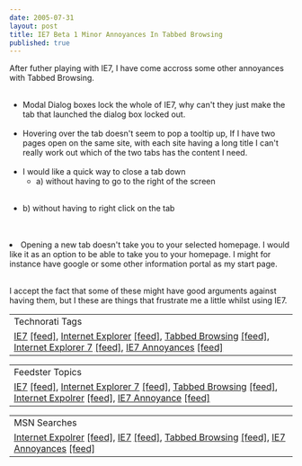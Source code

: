 ```yaml
--- 
date: 2005-07-31
layout: post
title: IE7 Beta 1 Minor Annoyances In Tabbed Browsing
published: true
---
```

After futher playing with IE7, I have come accross some other annoyances with Tabbed Browsing.<p /><ul>
<br /><li>Modal Dialog boxes lock the whole of IE7, why can't they just make the tab that launched the dialog box locked out.</li>
<br /><li>Hovering over the tab doesn't seem to pop a tooltip up,  If I have two pages open on the same site, with each site having a long title I can't really work out which of the two tabs has the content I need.</li>
<br /><li>I would like a quick way to close a tab down<br /><ul><li>a) without having to go to the right of the screen</li></ul>
<br />
</li>
<li>b) without having to right click on the tab</li>
<br />
</ul><br /><li>Opening a new tab doesn't take you to your selected homepage.  I would like it as an option to be able to take you to your homepage.  I might for instance have google or some other information portal as my start page.</li><p /><br />I accept the fact that some of these might have good arguments against having them, but I these are things that frustrate me a little whilst using IE7.<p /><table class="TechnoratiHead TagHeader">
<tr><td>Technorati Tags</td></tr>
<tr class="Technorati"><td>
<a href="http://www.technorati.com/tag/IE7" class="Tag" rel="tag">IE7</a> <a href="http://feeds.technorati.com/feed/posts/tag/IE7" class="Tag">[feed]</a>, <a href="http://www.technorati.com/tag/Internet+Explorer" class="Tag" rel="tag">Internet Explorer</a> <a href="http://feeds.technorati.com/feed/posts/tag/Internet+Expolrer" class="Tag">[feed]</a>, <a href="http://www.technorati.com/tag/Tabbed+Browsing" class="Tag" rel="tag">Tabbed Browsing</a> <a href="http://feeds.technorati.com/feed/posts/tag/Tabbed+Browsing" class="Tag">[feed]</a>, <a href="http://www.technorati.com/tag/Internet+Explorer+7" class="Tag" rel="tag">Internet Explorer 7</a> <a href="http://feeds.technorati.com/feed/posts/tag/Internet+Explorer+7" class="Tag">[feed]</a>, <a href="http://www.technorati.com/tag/IE7+Annoyances" class="Tag" rel="tag">IE7 Annoyances</a> <a href="http://feeds.technorati.com/feed/posts/tag/IE7+Annoyances" class="Tag">[feed]</a>
</td></tr>
</table><p /><table class="FeedsterHead TagHeader">
<tr><td>Feedster Topics</td></tr>
<tr class="Feedster"><td>
<a href="http://feedfinder.feedster.com/search.php?hl=&amp;ie=UTF8&amp;limit=15&amp;db=feeds&amp;q=IE7&amp;sort=relevance" class="Tag" rel="tag">IE7</a> <a href="http://feedster.com/search.php?q=IE7&amp;sort=relevance&amp;ie=UTF-8&amp;hl=&amp;content=full&amp;type=rss&amp;limit=15&amp;db=feeds" class="Tag">[feed]</a>, <a href="http://feedfinder.feedster.com/search.php?hl=&amp;ie=UTF8&amp;limit=15&amp;db=feeds&amp;q=Internet+Explorer+7&amp;sort=relevance" class="Tag" rel="tag">Internet Explorer 7</a> <a href="http://feedster.com/search.php?q=Internet+Explorer+7&amp;sort=relevance&amp;ie=UTF-8&amp;hl=&amp;content=full&amp;type=rss&amp;limit=15&amp;db=feeds" class="Tag">[feed]</a>, <a href="http://feedfinder.feedster.com/search.php?hl=&amp;ie=UTF8&amp;limit=15&amp;db=feeds&amp;q=Tabbed+Browsing&amp;sort=relevance" class="Tag" rel="tag">Tabbed Browsing</a> <a href="http://feedster.com/search.php?q=Tabbed+Browsing&amp;sort=relevance&amp;ie=UTF-8&amp;hl=&amp;content=full&amp;type=rss&amp;limit=15&amp;db=feeds" class="Tag">[feed]</a>, <a href="http://feedfinder.feedster.com/search.php?hl=&amp;ie=UTF8&amp;limit=15&amp;db=feeds&amp;q=Internet+Expolrer&amp;sort=relevance" class="Tag" rel="tag">Internet Expolrer</a> <a href="http://feedster.com/search.php?q=Internet+Expolrer&amp;sort=relevance&amp;ie=UTF-8&amp;hl=&amp;content=full&amp;type=rss&amp;limit=15&amp;db=feeds" class="Tag">[feed]</a>, <a href="http://feedfinder.feedster.com/search.php?hl=&amp;ie=UTF8&amp;limit=15&amp;db=feeds&amp;q=IE7+Annoyance&amp;sort=relevance" class="Tag" rel="tag">IE7 Annoyance</a> <a href="http://feedster.com/search.php?q=IE7+Annoyance&amp;sort=relevance&amp;ie=UTF-8&amp;hl=&amp;content=full&amp;type=rss&amp;limit=15&amp;db=feeds" class="Tag">[feed]</a>
</td></tr>
</table><p /><table class="MSNHead TagHeader">
<tr><td>MSN Searches</td></tr>
<tr class="MSN"><td>
<a href="http://search.msn.co.uk/results.aspx?q=Internet+Expolrer&amp;FORM=QBRE" class="Tag">Internet Expolrer</a> <a href="http://search.msn.co.uk/results.aspx?q=Internet+Expolrer&amp;format=rss&amp;FORM=RSRE" class="Tag">[feed]</a>, <a href="http://search.msn.co.uk/results.aspx?q=IE7&amp;FORM=QBRE">IE7</a> <a href="http://search.msn.co.uk/results.aspx?q=IE7&amp;format=rss&amp;FORM=RSRE" class="Tag">[feed]</a>, <a href="http://search.msn.co.uk/results.aspx?q=Tabbed+Browsing&amp;FORM=QBRE">Tabbed Browsing</a> <a href="http://search.msn.co.uk/results.aspx?q=Tabbed+Browsing&amp;format=rss&amp;FORM=RSRE" class="Tag">[feed]</a>, <a href="http://search.msn.co.uk/results.aspx?q=IE7+Annoyances&amp;FORM=QBRE">IE7 Annoyances</a> <a href="http://search.msn.co.uk/results.aspx?q=IE7+Annoyances&amp;format=rss&amp;FORM=RSRE" class="Tag">[feed]</a>
</td></tr>
</table><div class="blogger-post-footer"><img class="posterous_download_image" src="https://blogger.googleusercontent.com/tracker/8109338-112281412741663680?l=www.kinlan.co.uk%2Findex.html" height="1" alt="" width="1" /></div>
